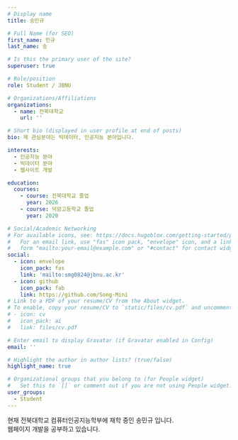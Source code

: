 ```yaml
---
# Display name
title: 송민규

# Full Name (for SEO)
first_name: 민규
last_name: 송

# Is this the primary user of the site?
superuser: true

# Role/position
role: Student / JBNU

# Organizations/Affiliations
organizations:
  - name: 전북대학교 
    url: ''

# Short bio (displayed in user profile at end of posts)
bio: 제 관심분야는 빅데이터, 인공지능 분야입니다.

interests:
  - 인공지능 분야
  - 빅데이터 분야
  - 웹사이트 개발

education: 
  courses:
    - course: 전북대학교 졸업
      year: 2026
    - course: 덕암고등학교 졸업
      year: 2020

# Social/Academic Networking
# For available icons, see: https://docs.hugoblox.com/getting-started/page-builder/#icons
#   For an email link, use "fas" icon pack, "envelope" icon, and a link in the
#   form "mailto:your-email@example.com" or "#contact" for contact widget.
social:
  - icon: envelope
    icon_pack: fas
    link: 'mailto:smg0824@jbnu.ac.kr'
  - icon: github
    icon_pack: fab
    link: https://github.com/Song-Mini
# Link to a PDF of your resume/CV from the About widget.
# To enable, copy your resume/CV to `static/files/cv.pdf` and uncomment the lines below.
# - icon: cv
#   icon_pack: ai
#   link: files/cv.pdf

# Enter email to display Gravatar (if Gravatar enabled in Config)
email: ''

# Highlight the author in author lists? (true/false)
highlight_name: true

# Organizational groups that you belong to (for People widget)
#   Set this to `[]` or comment out if you are not using People widget.
user_groups:
  - Student
---
```


현재 전북대학교 컴퓨터인공지능학부에 재학 중인 송민규 입니다.   
웹페이지 개발을 공부하고 있습니다.